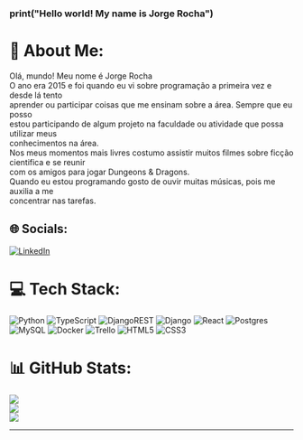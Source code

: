 ### print("Hello world! My name is Jorge Rocha") 
# 💫 About Me:
Olá, mundo! Meu nome é Jorge Rocha<br>O ano era 2015 e foi quando eu vi sobre programação a primeira vez e desde lá tento<br>aprender ou participar coisas que me ensinam sobre a área. Sempre que eu posso<br>estou participando de algum projeto na faculdade ou atividade que possa utilizar meus<br>conhecimentos na área.<br>Nos meus momentos mais livres costumo assistir muitos filmes sobre ficção cientifica e se reunir<br>com os amigos para jogar Dungeons & Dragons.<br>Quando eu estou programando gosto de ouvir muitas músicas, pois me auxilia a me<br>concentrar nas tarefas.


## 🌐 Socials:
[![LinkedIn](https://img.shields.io/badge/LinkedIn-%230077B5.svg?logo=linkedin&logoColor=white)](https://www.linkedin.com/in/jorge-rocha-4b0191207/) 

# 💻 Tech Stack:
![Python](https://img.shields.io/badge/python-3670A0?style=for-the-badge&logo=python&logoColor=ffdd54) ![TypeScript](https://img.shields.io/badge/typescript-%23007ACC.svg?style=for-the-badge&logo=typescript&logoColor=white) ![DjangoREST](https://img.shields.io/badge/DJANGO-REST-ff1709?style=for-the-badge&logo=django&logoColor=white&color=ff1709&labelColor=gray) ![Django](https://img.shields.io/badge/django-%23092E20.svg?style=for-the-badge&logo=django&logoColor=white) ![React](https://img.shields.io/badge/react-%2320232a.svg?style=for-the-badge&logo=react&logoColor=%2361DAFB) ![Postgres](https://img.shields.io/badge/postgres-%23316192.svg?style=for-the-badge&logo=postgresql&logoColor=white) ![MySQL](https://img.shields.io/badge/mysql-%2300f.svg?style=for-the-badge&logo=mysql&logoColor=white) ![Docker](https://img.shields.io/badge/docker-%230db7ed.svg?style=for-the-badge&logo=docker&logoColor=white) ![Trello](https://img.shields.io/badge/Trello-%23026AA7.svg?style=for-the-badge&logo=Trello&logoColor=white) ![HTML5](https://img.shields.io/badge/html5-%23E34F26.svg?style=for-the-badge&logo=html5&logoColor=white) ![CSS3](https://img.shields.io/badge/css3-%231572B6.svg?style=for-the-badge&logo=css3&logoColor=white)
# 📊 GitHub Stats:
![](https://github-readme-stats.vercel.app/api?username=jorgerocha001&theme=synthwave&hide_border=false&include_all_commits=true&count_private=false)<br/>
![](https://github-readme-streak-stats.herokuapp.com/?user=jorgerocha001&theme=synthwave&hide_border=false)<br/>
![](https://github-readme-stats.vercel.app/api/top-langs/?username=jorgerocha001&theme=synthwave&hide_border=false&include_all_commits=true&count_private=false&layout=compact)

---

